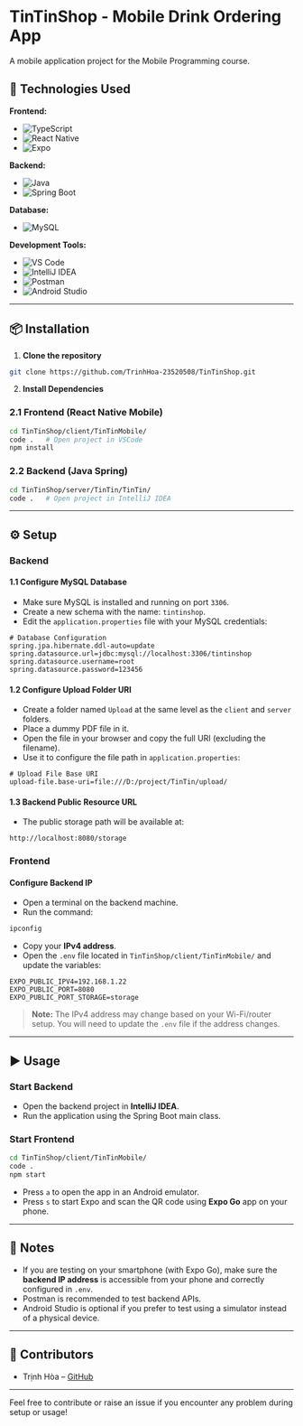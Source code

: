
# TinTinShop - Mobile Drink Ordering App

A mobile application project for the Mobile Programming course.

## 🚀 Technologies Used

**Frontend:**
- ![TypeScript](https://img.shields.io/badge/TypeScript-3178C6?style=flat-square&logo=typescript&logoColor=white)
- ![React Native](https://img.shields.io/badge/React%20Native-20232A?style=flat-square&logo=react&logoColor=61DAFB)
- ![Expo](https://img.shields.io/badge/Expo-000020?style=flat-square&logo=expo&logoColor=white)

**Backend:**
- ![Java](https://img.shields.io/badge/Java-ED8B00?style=flat-square&logo=java&logoColor=white)
- ![Spring Boot](https://img.shields.io/badge/Spring%20Boot-6DB33F?style=flat-square&logo=spring-boot&logoColor=white)

**Database:**
- ![MySQL](https://img.shields.io/badge/MySQL-4479A1?style=flat-square&logo=mysql&logoColor=white)

**Development Tools:**
- ![VS Code](https://img.shields.io/badge/VS%20Code-007ACC?style=flat-square&logo=visual-studio-code&logoColor=white)
- ![IntelliJ IDEA](https://img.shields.io/badge/IntelliJ%20IDEA-000000?style=flat-square&logo=intellij-idea&logoColor=white)
- ![Postman](https://img.shields.io/badge/Postman-FF6C37?style=flat-square&logo=postman&logoColor=white)
- ![Android Studio](https://img.shields.io/badge/Android%20Studio-3DDC84?style=flat-square&logo=android-studio&logoColor=white)

---

## 📦 Installation

1. **Clone the repository**

```bash
git clone https://github.com/TrinhHoa-23520508/TinTinShop.git
```

2. **Install Dependencies**

### 2.1 Frontend (React Native Mobile)

```bash
cd TinTinShop/client/TinTinMobile/
code .   # Open project in VSCode
npm install
```

### 2.2 Backend (Java Spring)

```bash
cd TinTinShop/server/TinTin/TinTin/
code .   # Open project in IntelliJ IDEA
```

---

## ⚙️ Setup

### Backend

#### 1.1 Configure MySQL Database

- Make sure MySQL is installed and running on port `3306`.
- Create a new schema with the name: `tintinshop`.
- Edit the `application.properties` file with your MySQL credentials:

```properties
# Database Configuration
spring.jpa.hibernate.ddl-auto=update
spring.datasource.url=jdbc:mysql://localhost:3306/tintinshop
spring.datasource.username=root
spring.datasource.password=123456
```

#### 1.2 Configure Upload Folder URI

- Create a folder named `Upload` at the same level as the `client` and `server` folders.
- Place a dummy PDF file in it.
- Open the file in your browser and copy the full URI (excluding the filename).
- Use it to configure the file path in `application.properties`:

```properties
# Upload File Base URI
upload-file.base-uri=file:///D:/project/TinTin/upload/
```

#### 1.3 Backend Public Resource URL

- The public storage path will be available at:

```
http://localhost:8080/storage
```

### Frontend

#### Configure Backend IP

- Open a terminal on the backend machine.
- Run the command:

```bash
ipconfig
```

- Copy your **IPv4 address**.
- Open the `.env` file located in `TinTinShop/client/TinTinMobile/` and update the variables:

```env
EXPO_PUBLIC_IPV4=192.168.1.22
EXPO_PUBLIC_PORT=8080
EXPO_PUBLIC_PORT_STORAGE=storage
```

> **Note:** The IPv4 address may change based on your Wi-Fi/router setup. You will need to update the `.env` file if the address changes.

---

## ▶️ Usage

### Start Backend

- Open the backend project in **IntelliJ IDEA**.
- Run the application using the Spring Boot main class.

### Start Frontend

```bash
cd TinTinShop/client/TinTinMobile/
code .
npm start
```

- Press `a` to open the app in an Android emulator.
- Press `s` to start Expo and scan the QR code using **Expo Go** app on your phone.

---

## 📌 Notes

- If you are testing on your smartphone (with Expo Go), make sure the **backend IP address** is accessible from your phone and correctly configured in `.env`.
- Postman is recommended to test backend APIs.
- Android Studio is optional if you prefer to test using a simulator instead of a physical device.

---

## 👥 Contributors

- Trịnh Hòa – [GitHub](https://github.com/TrinhHoa-23520508)

---

Feel free to contribute or raise an issue if you encounter any problem during setup or usage!

